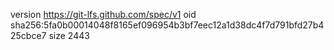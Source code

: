 version https://git-lfs.github.com/spec/v1
oid sha256:5fa0b00014048f8165ef096954b3bf7eec12a1d38dc4f7d791bfd27b425cbce7
size 2443
